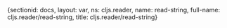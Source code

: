 {sectionid: docs, layout: var, ns: cljs.reader, name: read-string, full-name: cljs.reader/read-string,
  title: cljs.reader/read-string}
